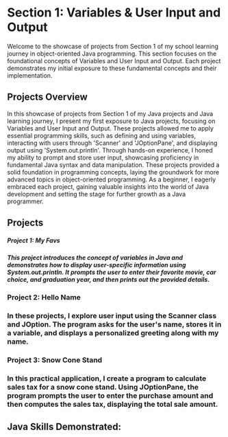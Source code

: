 <h1>Section 1: Variables & User Input and Output</h1>
Welcome to the showcase of projects from Section 1 of my school learning journey in object-oriented Java programming. This section focuses on the foundational concepts of Variables and User Input and Output. Each project demonstrates my initial exposure to these fundamental concepts and their implementation.

<h2> Projects Overview </h2>
In this showcase of projects from Section 1 of my Java projects and Java learning journey, I present my first exposure to Java projects, focusing on Variables and User Input and Output. These projects allowed me to apply essential programming skills, such as defining and using variables, interacting with users through 'Scanner' and 'JOptionPane', and displaying output using 'System.out.println'. 
Through hands-on experience, I honed my ability to prompt and store user input, showcasing proficiency in fundamental Java syntax and data manipulation. These projects provided a solid foundation in programming concepts, laying the groundwork for more advanced topics in object-oriented programming. As a beginner, I eagerly embraced each project, gaining valuable insights into the world of Java development and setting the stage for further growth as a Java programmer.
<h2> Projects </h2>
<h5>Project 1: My Favs<h5>

This project introduces the concept of variables in Java and demonstrates how to display user-specific information using System.out.println. It prompts the user to enter their favorite movie, car choice, and graduation year, and then prints out the provided details.

<h3>Project 2: Hello Name<h3> 

In these projects, I explore user input using the Scanner class and JOption. The program asks for the user's name, stores it in a variable, and displays a personalized greeting along with my name.

<h3>Project 3: Snow Cone Stand<h3> 

In this practical application, I create a program to calculate sales tax for a snow cone stand. Using JOptionPane, the program prompts the user to enter the purchase amount and then computes the sales tax, displaying the total sale amount.




<h2> Java Skills Demonstrated: 


<br />
